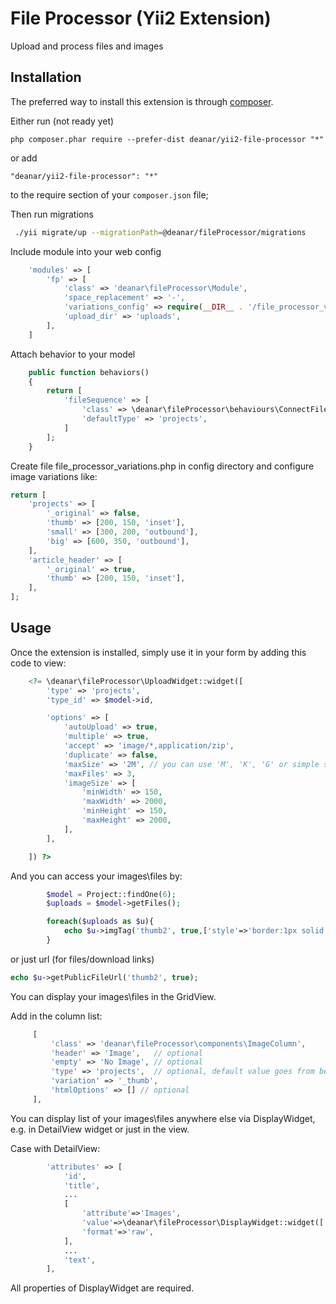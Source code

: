 File Processor (Yii2 Extension)
==============
Upload and process files and images

Installation
------------

The preferred way to install this extension is through [composer](http://getcomposer.org/download/).

Either run (not ready yet)

```
php composer.phar require --prefer-dist deanar/yii2-file-processor "*"
```

or add

```
"deanar/yii2-file-processor": "*"
```

to the require section of your `composer.json` file;


Then run migrations

```bash
 ./yii migrate/up --migrationPath=@deanar/fileProcessor/migrations
```

Include module into your web config

```php
    'modules' => [
        'fp' => [
            'class' => 'deanar\fileProcessor\Module',
            'space_replacement' => '-',
            'variations_config' => require(__DIR__ . '/file_processor_variations.php'),
            'upload_dir' => 'uploads',
        ],
    ]
```

Attach behavior to your model

```php
    public function behaviors()
    {
        return [
            'fileSequence' => [
                'class' => \deanar\fileProcessor\behaviours\ConnectFileSequence::className(),
                'defaultType' => 'projects',
            ]
        ];
    }
```

Create file file_processor_variations.php in config directory and configure image variations like:

```php
return [
    'projects' => [
        '_original' => false,
        'thumb' => [200, 150, 'inset'],
        'small' => [300, 200, 'outbound'],
        'big' => [600, 350, 'outbound'],
    ],
    'article_header' => [
        '_original' => true,
        'thumb' => [200, 150, 'inset'],
    ],
];
```

Usage
-----

Once the extension is installed, simply use it in your form by adding this code to view:

```php
    <?= \deanar\fileProcessor\UploadWidget::widget([
        'type' => 'projects',
        'type_id' => $model->id,

        'options' => [
            'autoUpload' => true,
            'multiple' => true,
            'accept' => 'image/*,application/zip',
            'duplicate' => false,
            'maxSize' => '2M', // you can use 'M', 'K', 'G' or simple size in bytes
            'maxFiles' => 3,
            'imageSize' => [
                'minWidth' => 150,
                'maxWidth' => 2000,
                'minHeight' => 150,
                'maxHeight' => 2000,
            ],
        ],

    ]) ?>
```

And you can access your images\files by:

```php
        $model = Project::findOne(6);
        $uploads = $model->getFiles();

        foreach($uploads as $u){
            echo $u->imgTag('thumb2', true,['style'=>'border:1px solid red;']);
        }
```
or just url (for files/download links)

```php
echo $u->getPublicFileUrl('thumb2', true);
```


You can display your images\files in the GridView.

Add in the column list:

```php
     [
         'class' => 'deanar\fileProcessor\components\ImageColumn',
         'header' => 'Image',   // optional
         'empty' => 'No Image', // optional
         'type' => 'projects',  // optional, default value goes from behavior options
         'variation' => '_thumb',
         'htmlOptions' => [] // optional
     ],

```

You can display list of your images\files anywhere else via DisplayWidget, e.g. in DetailView widget or just in the view.

Case with DetailView:

```php
        'attributes' => [
            'id',
            'title',
            ...
            [
                'attribute'=>'Images',
                'value'=>\deanar\fileProcessor\DisplayWidget::widget(['type'=>'projects','type_id'=>$model->id,'variation'=>'_thumb']),
                'format'=>'raw',
            ],
            ...
            'text',
        ],
```

All properties of DisplayWidget are required.



